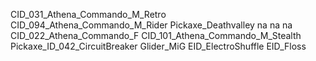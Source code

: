 CID_031_Athena_Commando_M_Retro
CID_094_Athena_Commando_M_Rider
Pickaxe_Deathvalley
na
na
na
CID_022_Athena_Commando_F
CID_101_Athena_Commando_M_Stealth
Pickaxe_ID_042_CircuitBreaker
Glider_MiG
EID_ElectroShuffle
EID_Floss
